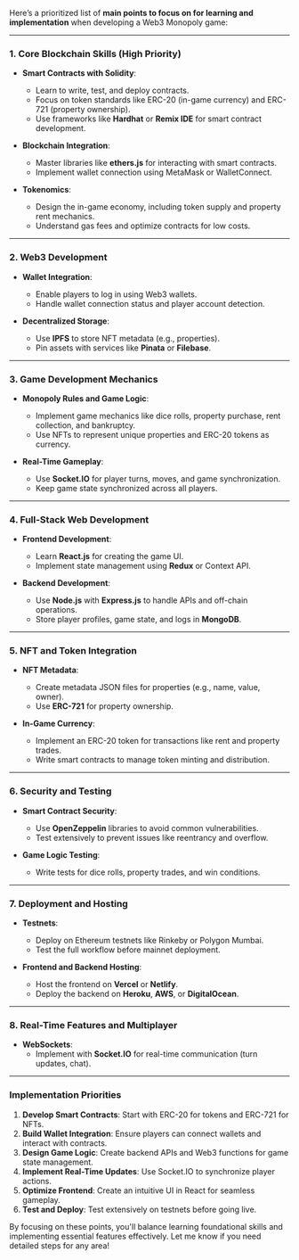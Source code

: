 Here’s a prioritized list of **main points to focus on for learning and implementation** when developing a Web3 Monopoly game:

---

### **1. Core Blockchain Skills (High Priority)**  
- **Smart Contracts with Solidity**:  
  - Learn to write, test, and deploy contracts.  
  - Focus on token standards like ERC-20 (in-game currency) and ERC-721 (property ownership).  
  - Use frameworks like **Hardhat** or **Remix IDE** for smart contract development.  

- **Blockchain Integration**:  
  - Master libraries like **ethers.js** for interacting with smart contracts.  
  - Implement wallet connection using MetaMask or WalletConnect.  

- **Tokenomics**:  
  - Design the in-game economy, including token supply and property rent mechanics.  
  - Understand gas fees and optimize contracts for low costs.

---

### **2. Web3 Development**  
- **Wallet Integration**:  
  - Enable players to log in using Web3 wallets.  
  - Handle wallet connection status and player account detection.  

- **Decentralized Storage**:  
  - Use **IPFS** to store NFT metadata (e.g., properties).  
  - Pin assets with services like **Pinata** or **Filebase**.

---

### **3. Game Development Mechanics**  
- **Monopoly Rules and Game Logic**:  
  - Implement game mechanics like dice rolls, property purchase, rent collection, and bankruptcy.  
  - Use NFTs to represent unique properties and ERC-20 tokens as currency.  

- **Real-Time Gameplay**:  
  - Use **Socket.IO** for player turns, moves, and game synchronization.  
  - Keep game state synchronized across all players.  

---

### **4. Full-Stack Web Development**  
- **Frontend Development**:  
  - Learn **React.js** for creating the game UI.  
  - Implement state management using **Redux** or Context API.  

- **Backend Development**:  
  - Use **Node.js** with **Express.js** to handle APIs and off-chain operations.  
  - Store player profiles, game state, and logs in **MongoDB**.

---

### **5. NFT and Token Integration**  
- **NFT Metadata**:  
  - Create metadata JSON files for properties (e.g., name, value, owner).  
  - Use **ERC-721** for property ownership.  

- **In-Game Currency**:  
  - Implement an ERC-20 token for transactions like rent and property trades.  
  - Write smart contracts to manage token minting and distribution.

---

### **6. Security and Testing**  
- **Smart Contract Security**:  
  - Use **OpenZeppelin** libraries to avoid common vulnerabilities.  
  - Test extensively to prevent issues like reentrancy and overflow.  

- **Game Logic Testing**:  
  - Write tests for dice rolls, property trades, and win conditions.  

---

### **7. Deployment and Hosting**  
- **Testnets**:  
  - Deploy on Ethereum testnets like Rinkeby or Polygon Mumbai.  
  - Test the full workflow before mainnet deployment.  

- **Frontend and Backend Hosting**:  
  - Host the frontend on **Vercel** or **Netlify**.  
  - Deploy the backend on **Heroku**, **AWS**, or **DigitalOcean**.  

---

### **8. Real-Time Features and Multiplayer**  
- **WebSockets**:  
  - Implement with **Socket.IO** for real-time communication (turn updates, chat).  

---

### **Implementation Priorities**  
1. **Develop Smart Contracts**: Start with ERC-20 for tokens and ERC-721 for NFTs.  
2. **Build Wallet Integration**: Ensure players can connect wallets and interact with contracts.  
3. **Design Game Logic**: Create backend APIs and Web3 functions for game state management.  
4. **Implement Real-Time Updates**: Use Socket.IO to synchronize player actions.  
5. **Optimize Frontend**: Create an intuitive UI in React for seamless gameplay.  
6. **Test and Deploy**: Test extensively on testnets before going live.  

By focusing on these points, you'll balance learning foundational skills and implementing essential features effectively. Let me know if you need detailed steps for any area!